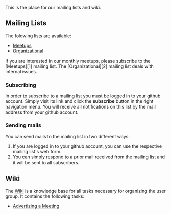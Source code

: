 This is the place for our mailing lists and wiki.

## Mailing Lists

The folowing lists are available:

+ [Meetups][meet]
+ [Organizational][orga]

If you are interested in our monthly meetups, please subscribe to the [Meetups][1] mailing list. The [Organizational][2] mailing list deals with internal issues.


### Subscribing

In order to subscribe to a mailing list you must be logged in to your github account. Simply visit its link and click the __subscribe__ button in the right navigation menu. You will receive all notifications on this list by the mail address from your github account.


### Sending mails

You can send mails to the mailing list in two different ways:

1. If you are logged in to your github account, you can use the respective mailing list's web form.
2. You can simply respond to a prior mail received from the mailing list and it will be sent to all subscribers.



## Wiki

The [Wiki][wiki] is a knowledge base for all tasks necessary for organizing the user group. It contains the following tasks:

+ [Advertizing a Meeting][advertize]




[meet]: https://github.com/scala-bs/scala-bs/issues/3
[orga]: https://github.com/scala-bs/scala-bs/issues/5
[wiki]: https://github.com/scala-bs/scala-bs/wiki
[advertize]: https://github.com/scala-bs/scala-bs/wiki/Advertizing-a-Meeting



